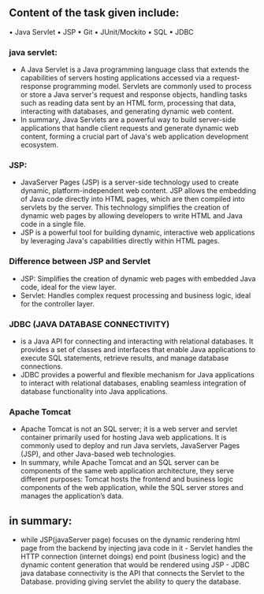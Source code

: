 ## Content of the task given include:
• Java Servlet
• JSP
• Git
• JUnit/Mockito
• SQL
• JDBC

### java servlet: 
- A Java Servlet is a Java 
programming language class that extends 
the capabilities of servers hosting 
applications accessed via a request-response 
programming model. Servlets are commonly 
used to process or store a Java server's
request and response objects, handling 
tasks such as reading data sent by an HTML
form, processing that data, interacting 
with databases, and generating dynamic web 
content.
- In summary, Java Servlets are a powerful way 
to build server-side applications 
that handle client requests and generate dynamic web content, forming a crucial part of Java's web application development ecosystem.
### JSP:
- JavaServer Pages (JSP) is a server-side technology used to create dynamic, platform-independent web content. JSP allows the embedding of Java code directly into HTML pages, which are then compiled into servlets by the server. This technology simplifies the creation of dynamic web pages by allowing developers to write HTML and Java code in a single file.
- JSP is a powerful tool for building dynamic, interactive web applications by leveraging Java's capabilities directly within HTML pages.
### Difference between JSP and Servlet
- JSP: Simplifies the creation of dynamic web pages with embedded Java code, ideal for the view layer. 
- Servlet: Handles complex request processing and business logic, ideal for the controller layer.

### JDBC (JAVA DATABASE CONNECTIVITY)
- is a Java API for connecting and interacting with relational databases. It provides a set of classes and interfaces that enable Java applications to execute SQL statements, retrieve results, and manage database connections.
- JDBC provides a powerful and flexible mechanism for Java applications to interact with relational databases, enabling seamless integration of database functionality into Java applications.

### Apache Tomcat
- Apache Tomcat is not an SQL server; it is a web server and servlet container primarily used for hosting Java web applications. It is commonly used to deploy and run Java servlets, JavaServer Pages (JSP), and other Java-based web technologies.
- In summary, while Apache Tomcat and an SQL server can be components of the same web application architecture, they serve different purposes: Tomcat hosts the frontend and business logic components of the web application, while the SQL server stores and manages the application’s data.
## in summary:
- while JSP(javaServer page) focuses on the 
dynamic rendering html page from the backend
by injecting java code in it - Servlet handles
the HTTP connection (internet doings) end point (business logic)
and the dynamic content generation that
would be rendered using JSP - JDBC java
database connectivity is the API that connects
the Servlet to the Database. providing
giving servlet the ability to query the database.

